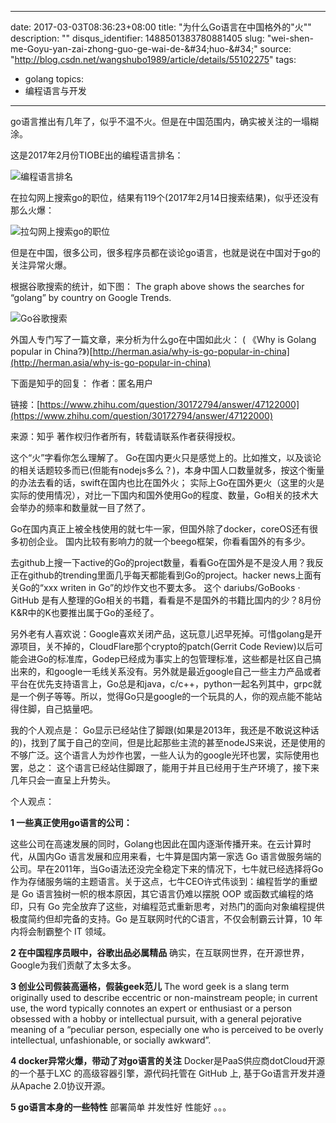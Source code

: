 
---
date: 2017-03-03T08:36:23+08:00
title: "为什么Go语言在中国格外的&#34;火&#34;"
description: ""
disqus_identifier: 1488501383780881405
slug: "wei-shen-me-Goyu-yan-zai-zhong-guo-ge-wai-de-&amp;#34;huo-&amp;#34;"
source: "http://blog.csdn.net/wangshubo1989/article/details/55102275"
tags: 
- golang
topics:
- 编程语言与开发
---

go语言推出有几年了，似乎不温不火。但是在中国范围内，确实被关注的一塌糊涂。

这是2017年2月份TIOBE出的编程语言排名：

![编程语言排名](https://static.yushuangqi.com/blog/2017/0303081604yyeghltmjxt.png)

在拉勾网上搜索go的职位，结果有119个(2017年2月14日搜索结果)，似乎还没有那么火爆：

![拉勾网上搜索go的职位](https://static.yushuangqi.com/blog/2017/03030816043ar4ljq1c11.png)

但是在中国，很多公司，很多程序员都在谈论go语言，也就是说在中国对于go的关注异常火爆。

根据谷歌搜索的统计，如下图： 
 The graph above shows the searches for “golang” by country on Google
Trends. 

![Go谷歌搜索](https://static.yushuangqi.com/blog/2017/0303081604i2dl1kq4wh1.png)

外国人专门写了一篇文章，来分析为什么go在中国如此火： 
( 《Why is Golang popular in China?》)[http://herman.asia/why-is-go-popular-in-china](http://herman.asia/why-is-go-popular-in-china)

下面是知乎的回复： 
 作者：匿名用户 

链接：[https://www.zhihu.com/question/30172794/answer/47122000](https://www.zhihu.com/question/30172794/answer/47122000)

 来源：知乎 
 著作权归作者所有，转载请联系作者获得授权。


这个“火”字看你怎么理解了。
Go在国内更火只是感觉上的。比如推文，以及谈论的相关话题较多而已(但能有nodejs多么？)，本身中国人口数量就多，按这个衡量的办法去看的话，swift在国内也比在国外火；
实际上Go在国外更火（这里的火是实际的使用情况），对比一下国内和国外使用Go的程度、数量，Go相关的技术大会举办的频率和数量就一目了然了。

Go在国内真正上被全栈使用的就七牛一家，但国外除了docker，coreOS还有很多初创企业。
国内比较有影响力的就一个beego框架，你看看国外的有多少。

去github上搜一下active的Go的project数量，看看Go在国外是不是没人用？我反正在github的trending里面几乎每天都能看到Go的project。hacker news上面有关Go的“xxx writen in Go”的炒作文也不要太多。
这个 dariubs/GoBooks · GitHub 是有人整理的Go相关的书籍，看看是不是国外的书籍比国内的少？8月份K&R中的K也要推出属于Go的圣经了。

另外老有人喜欢说：Google喜欢关闭产品，这玩意儿迟早死掉。可惜golang是开源项目，关不掉的，CloudFlare那个crypto的patch(Gerrit Code Review)以后可能会进Go的标准库，Godep已经成为事实上的包管理标准，这些都是社区自己搞出来的，和google一毛线关系没有。另外就是最近google自己一些主力产品或者平台在优先支持语言上，Go总是和java，c/c++，python一起名列其中，grpc就是一个例子等等。所以，觉得Go只是google的一个玩具的人，你的观点能不能站得住脚，自己掂量吧。

我的个人观点是：
Go显示已经站住了脚跟(如果是2013年，我还是不敢说这种话的)，找到了属于自己的空间，但是比起那些主流的甚至nodeJS来说，还是使用的不够广泛。这个语言人为炒作也罢，一些人认为的google光环也罢，实际使用也罢，总之：
这个语言已经站住脚跟了，能用于并且已经用于生产环境了，接下来几年只会一直呈上升势头。


个人观点：

**1 一些真正使用go语言的公司：** 

这些公司在高速发展的同时，Golang也因此在国内逐渐传播开来。在云计算时代，从国内Go
语言发展和应用来看，七牛算是国内第一家选 Go
语言做服务端的公司。早在2011年，当Go语法还没完全稳定下来的情况下，七牛就已经选择将Go作为存储服务端的主题语言。关于这点，七牛CEO许式伟谈到：编程哲学的重塑是
Go 语言独树一帜的根本原因，其它语言仍难以摆脱 OOP
或函数式编程的烙印，只有 Go
完全放弃了这些，对编程范式重新思考，对热门的面向对象编程提供极度简约但却完备的支持。Go
是互联网时代的C语言，不仅会制霸云计算，10 年内将会制霸整个 IT 领域。

**2 在中国程序员眼中，谷歌出品必属精品** 
 确实，在互联网世界，在开源世界，Google为我们贡献了太多太多。

**3 创业公司假装高逼格，假装geek范儿** 
 The word geek is a slang term originally used to describe eccentric or
non-mainstream people; in current use, the word typically connotes an
expert or enthusiast or a person obsessed with a hobby or intellectual
pursuit, with a general pejorative meaning of a “peculiar person,
especially one who is perceived to be overly intellectual,
unfashionable, or socially awkward”.

**4 docker异常火爆，带动了对go语言的关注** 
 Docker是PaaS供应商dotCloud开源的一个基于LXC
的高级容器引擎，源代码托管在 GitHub 上, 基于Go语言开发并遵从Apache
2.0协议开源。

**5 go语言本身的一些特性** 
 部署简单 
 并发性好 
 性能好 
 。。。
